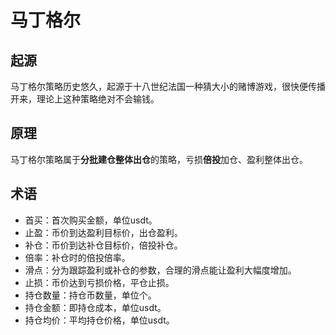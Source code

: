 # 马丁格尔

## 起源

马丁格尔策略历史悠久，起源于十八世纪法国一种猜大小的赌博游戏，很快便传播开来，理论上这种策略绝对不会输钱。

## 原理

马丁格尔策略属于**分批建仓整体出仓**的策略，亏损**倍投**加仓、盈利整体出仓。

## 术语

* 首买：首次购买金额，单位usdt。
* 止盈：币价到达盈利目标价，出仓盈利。
* 补仓：币价到达补仓目标价，倍投补仓。
* 倍率：补仓时的倍投倍率。
* 滑点：分为跟踪盈利或补仓的参数，合理的滑点能让盈利大幅度增加。
* 止损：币价达到亏损价格，平仓止损。
* 持仓数量：持仓币数量，单位个。
* 持仓金额：即持仓成本，单位usdt。
* 持仓均价：平均持仓价格，单位usdt。





